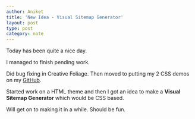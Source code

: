 ```yaml
---
author: Aniket
title: 'New Idea - Visual Sitemap Generator'
layout: post
type: post
category: note
---
```

Today has been quite a nice day.

I managed to finish pending work.

Did bug fixing in Creative Foliage. Then moved to putting my 2 CSS demos on my [GitHub][1].

Started work on a HTML theme and then I got an idea to make a **Visual Sitemap Generator** which would be CSS based.

Will get on to making it in a while. Should be fun.

 [1]: https://github.com/aniketpant "My GitHub Profile"